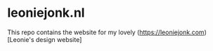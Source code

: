 # leoniejonk.nl
This repo contains the website for my lovely (https://leoniejonk.com)[Leonie's design website]
